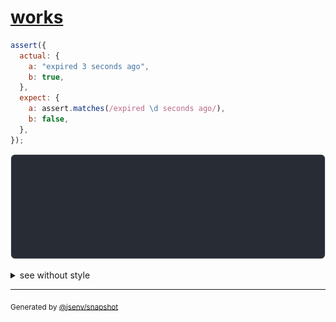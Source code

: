 # [works](../../assert_matches.test.js#L5)

```js
assert({
  actual: {
    a: "expired 3 seconds ago",
    b: true,
  },
  expect: {
    a: assert.matches(/expired \d seconds ago/),
    b: false,
  },
});
```

![img](throw.svg)

<details>
  <summary>see without style</summary>

```console
AssertionError: actual and expect are different

actual: {
  a: "expired <X> second ago",
  b: true,
}
expect: {
  a: assert.matches(/expired \d seconds ago/),
  b: false,
}
```

</details>


---

<sub>
  Generated by <a href="https://github.com/jsenv/core/tree/main/packages/tooling/snapshot">@jsenv/snapshot</a>
</sub>
